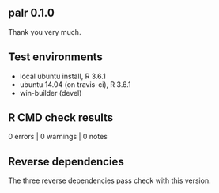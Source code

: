 ## palr 0.1.0

Thank you very much. 

## Test environments
* local ubuntu install, R 3.6.1
* ubuntu 14.04 (on travis-ci), R 3.6.1
* win-builder (devel)

## R CMD check results

0 errors | 0 warnings | 0 notes

## Reverse dependencies

The three reverse dependencies pass check with this version. 
